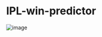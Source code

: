 # IPL-win-predictor

![image](https://user-images.githubusercontent.com/66866375/166900006-62c435ee-5824-4d64-ab3f-1cb6b29b179d.png)
